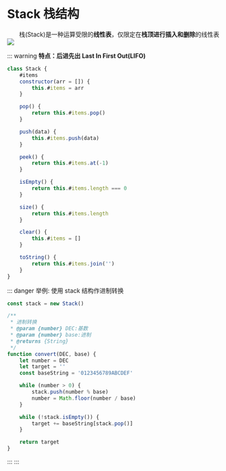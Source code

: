 # Stack 栈结构

&emsp;&emsp;栈(Stack)是一种运算受限的**线性表**，仅限定在**栈顶进行插入和删除**的线性表
<img src="/DataStructure/Stack.png" />

::: warning
**特点：后进先出 Last In First Out(LIFO)**

```js
class Stack {
	#items
	constructor(arr = []) {
		this.#items = arr
	}

	pop() {
		return this.#items.pop()
	}

	push(data) {
		this.#items.push(data)
	}

	peek() {
		return this.#items.at(-1)
	}

	isEmpty() {
		return this.#items.length === 0
	}

	size() {
		return this.#items.length
	}

	clear() {
		this.#items = []
	}

	toString() {
		return this.#items.join('')
	}
}
```

::: danger 举例: 使用 stack 结构作进制转换

```js
const stack = new Stack()

/**
 * 进制转换
 * @param {number} DEC:基数
 * @param {number} base:进制
 * @returns {String}
 */
function convert(DEC, base) {
	let number = DEC
	let target = ''
	const baseString = '0123456789ABCDEF'

	while (number > 0) {
		stack.push(number % base)
		number = Math.floor(number / base)
	}

	while (!stack.isEmpty()) {
		target += baseString[stack.pop()]
	}

	return target
}
```

:::
:::
